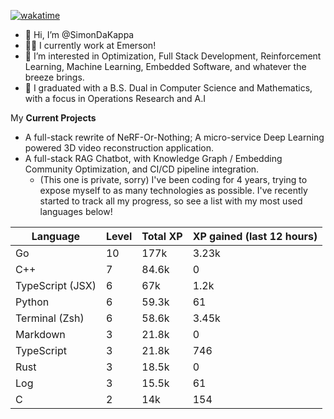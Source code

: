 
[![wakatime](https://wakatime.com/badge/user/50e6c678-94a9-4739-af51-360aeb113c51.svg)](https://wakatime.com/@50e6c678-94a9-4739-af51-360aeb113c51)

- 👋 Hi, I’m @SimonDaKappa
- 🧑‍💼 I currently work at Emerson!
- 👀 I’m interested in Optimization, Full Stack Development, Reinforcement Learning, Machine Learning, Embedded Software, and whatever the breeze brings.
- 🌱 I graduated with a B.S. Dual in Computer Science and Mathematics, with a focus in Operations Research and A.I

My **Current Projects** 
- A full-stack rewrite of NeRF-Or-Nothing; A micro-service Deep Learning powered 3D video reconstruction application.
- A full-stack RAG Chatbot, with Knowledge Graph / Embedding Community Optimization, and CI/CD pipeline integration.
  - (This one is private, sorry)
I've been coding for 4 years, trying to expose myself to as many technologies as possible. I've recently started to track all my progress, so see
a list with my most used languages below!

| Language | Level | Total XP | XP gained (last 12 hours) |
| --- | --- | --- | --- |
| Go | 10 | 177k | 3.23k |
| C++ | 7 | 84.6k | 0 |
| TypeScript (JSX) | 6 | 67k | 1.2k |
| Python | 6 | 59.3k | 61 |
| Terminal (Zsh) | 6 | 58.6k | 3.45k |
| Markdown | 3 | 21.8k | 0 |
| TypeScript | 3 | 21.8k | 746 |
| Rust | 3 | 18.5k | 0 |
| Log | 3 | 15.5k | 61 |
| C | 2 | 14k | 154 |